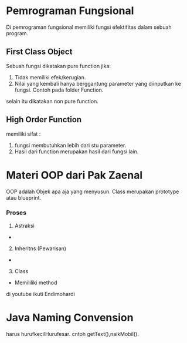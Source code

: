 # Pemrograman Fungsional
Di pemrograman fungsional memiliki fungsi efektifitas dalam sebuah program.
## First Class Object
Sebuah fungsi dikatakan pure function jika:
1. Tidak memiliki efek/kerugian.
2. Nilai yang kembali hanya berggantung parameter yang diinputkan ke fungsi.
Contoh pada folder Function.

selain itu dikatakan non pure function.
## High Order Function 
memiliki sifat :
1. fungsi membutuhkan lebih dari stu parameter.
2. Hasil dari function merupakan hasil dari fungsi lain.

# Materi OOP dari Pak Zaenal
OOP adalah Objek apa aja yang menyusun.
Class merupakan prototype atau blueprint.
### Proses
1. Astraksi
-
2. Inheritns (Pewarisan)
-
3. Class
- Memililiki method

di youtube ikuti Endimohardi

# Java Naming Convension
harus hurufkecilHurufesar.
cntoh getText(),naikMobil().